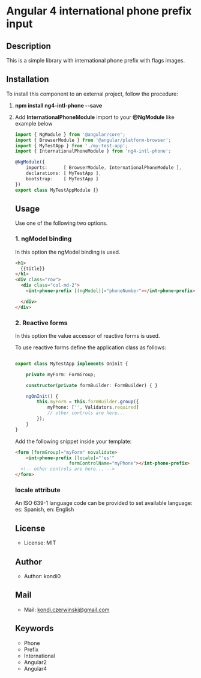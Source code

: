 # Angular 4 international phone prefix input

## Description
This is a simple library with international phone prefix with flags images.

## Installation

To install this component to an external project, follow the procedure:

1. __npm install ng4-intl-phone --save__

2. Add __InternationalPhoneModule__ import to your __@NgModule__ like example below
    ```ts
    import { NgModule } from '@angular/core';
    import { BrowserModule } from '@angular/platform-browser';
    import { MyTestApp } from './my-test-app';
    import { InternationalPhoneModule } from 'ng4-intl-phone';

    @NgModule({
        imports:      [ BrowserModule, InternationalPhoneModule ],
        declarations: [ MyTestApp ],
        bootstrap:    [ MyTestApp ]
    })
    export class MyTestAppModule {}
    ```
    
    ## Usage
    
    Use one of the following two options.
    
    ### 1. ngModel binding
    
    In this option the ngModel binding is used. 
    
    ```html
    <h1>
      {{title}}
    </h1>
    <div class="row">
      <div class="col-md-2">
        <int-phone-prefix [(ngModel)]="phoneNumber"></int-phone-prefix>
    
      </div>
    </div>
    ```
    
    ### 2. Reactive forms
    
    In this option the value accessor of reactive forms is used. 
    
    To use reactive forms define the application class as follows:
    
    ```ts
    
    export class MyTestApp implements OnInit {
    
        private myForm: FormGroup;
    
        constructor(private formBuilder: FormBuilder) { }
    
        ngOnInit() {
            this.myForm = this.formBuilder.group({
                myPhone: ['', Validators.required]
                // other controls are here...
            });
        }
    }
    ```
    
    Add the following snippet inside your template:
    
    ```html
    <form [formGroup]="myForm" novalidate>
        <int-phone-prefix [locale]="'es'"
                        formControlName="myPhone"></int-phone-prefix>
      <!-- other controls are here... -->
    </form>
    ```
    ### locale attribute
    
    An ISO 639-1 language code can be provided to set available language:
     es: Spanish,
     en: English
    
    ## License
    * License: MIT
    
    ## Author
    * Author: kondi0
    
    ## Mail
    * Mail: kondi.czerwinski@gmail.com
    
    ## Keywords
    * Phone 
    * Prefix
    * International
    * Angular2
    * Angular4
